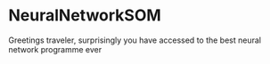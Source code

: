 # NeuralNetworkSOM
Greetings traveler, surprisingly you have accessed to the best neural network programme ever
